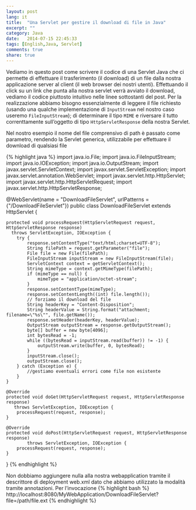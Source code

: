 ```yaml
---
layout: post
lang: it
title:  "Una Servlet per gestire il download di file in Java"
excerpt: ""
category: Java
date:   2014-07-15 22:45:33
tags: [English,Java, Servlet]
comments: true
share: true
---
```


Vediamo in questo post come scrivere il codice di una Servlet Java che ci permette di effettuare il trasferimento (il download) di un file dalla nostra applicazione server al client (il web browser dei nostri utenti).
Effettuando il click su un link che punta alla nostra servlet verrà avviato il download, vediamo il codice piuttosto intuitivo nelle linee sottostanti del post.
Per la realizzazione abbiamo bisogno essenzialmente di leggere il file richiesto (usando una qualche implementazione di `InputStream` nel nostro caso useremo `FileInputStream`); di determinare il tipo `MIME` e riversare il tutto correnttamente sull’oggetto di tipo `HttpServletResponse` della nostra Servlet.


Nel nostro esempio il nome del file comprensivo di path è passato come parametro, rendendo la Servlet generica, utilizzabile per effettuare il download di qualsiasi file

{% highlight java %}
import java.io.File;
import java.io.FileInputStream;
import java.io.IOException;
import java.io.OutputStream;
import javax.servlet.ServletContext;
import javax.servlet.ServletException;
import javax.servlet.annotation.WebServlet;
import javax.servlet.http.HttpServlet;
import javax.servlet.http.HttpServletRequest;
import javax.servlet.http.HttpServletResponse;

@WebServlet(name = "DownloadFileServlet", urlPatterns = {"/DownloadFileServlet"})
public class DownloadFileServlet extends HttpServlet {

    protected void processRequest(HttpServletRequest request, HttpServletResponse response) 
      throws ServletException, IOException {
        try {
            response.setContentType("text/html;charset=UTF-8");
            String filePath = request.getParameter("file");
            File file = new File(filePath);
            FileInputStream inputStream = new FileInputStream(file);
            ServletContext context = getServletContext();
            String mimeType = context.getMimeType(filePath);
            if (mimeType == null) {
                mimeType = "application/octet-stream";
            }
            response.setContentType(mimeType);
            response.setContentLength((int) file.length());
            // forziamo il download del file
            String headerKey = "Content-Disposition";
            String headerValue = String.format("attachment; filename=\"%s\"", file.getName());
            response.setHeader(headerKey, headerValue);
            OutputStream outputStream = response.getOutputStream();
            byte[] buffer = new byte[4096];
            int bytesRead = -1;
            while ((bytesRead = inputStream.read(buffer)) != -1) {
                outputStream.write(buffer, 0, bytesRead);
            }
            inputStream.close();
            outputStream.close();
        } catch (Exception e) {
            //gestiamo eventuali errori come file non esistente
        }
    }

    @Override
    protected void doGet(HttpServletRequest request, HttpServletResponse response)
       throws ServletException, IOException {
        processRequest(request, response);
    }

    @Override
    protected void doPost(HttpServletRequest request, HttpServletResponse response)
            throws ServletException, IOException {
        processRequest(request, response);
    }

}
{% endhighlight %}

Non dobbiamo aggiungere nulla alla nostra webapplication tramite il descrittore di deployment web.xml dato che abbiamo utilizzato la modalità tramite annotazioni. Per l’invocazione 
{% highlight bash %}
http://localhost:8080/MyWebApplication/DownloadFileServlet?file=/path/file.ext
{% endhighlight %}
